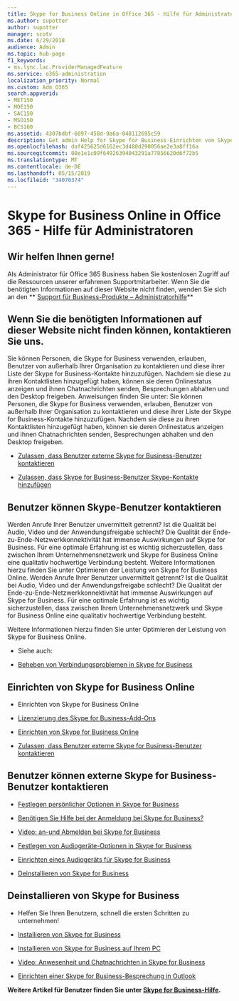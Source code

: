 ```yaml
---
title: Skype for Business Online in Office 365 - Hilfe für Administratoren
ms.author: supotter
author: supotter
manager: scotv
ms.date: 6/29/2018
audience: Admin
ms.topic: hub-page
f1_keywords:
- ms.lync.lac.ProviderManagedFeature
ms.service: o365-administration
localization_priority: Normal
ms.custom: Adm_O365
search.appverid:
- MET150
- MOE150
- SAC150
- MSO150
- BCS160
ms.assetid: 4307bdbf-6097-458d-9a6a-048112695c59
description: Get admin Help for Skype for Business-Einrichten von Skype for Business, Ihrem Netzwerk, Besprechungen und Sofortnachrichten sowie externem Zugriff für Benutzer. Konfigurieren von Einstellungen, Problembehandlung und Anzeigen von Verwendungsberichten
ms.openlocfilehash: daf425625d6162ec3d480d290056ae2e3a8ff16a
ms.sourcegitcommit: 08e1e1c09f64926394043291a77856620d6f72b5
ms.translationtype: MT
ms.contentlocale: de-DE
ms.lasthandoff: 05/15/2019
ms.locfileid: "34070374"
---
```

# <a name="skype-for-business-online-in-office-365---admin-help"></a>Skype for Business Online in Office 365 - Hilfe für Administratoren

## <a name="were-here-to-help"></a>Wir helfen Ihnen gerne!

Als Administrator für Office 365 Business haben Sie kostenlosen Zugriff auf die Ressourcen unserer erfahrenen Supportmitarbeiter. Wenn Sie die benötigten Informationen auf dieser Website nicht finden, wenden Sie sich an den ** [Support für Business-Produkte – Administratorhilfe](https://support.office.com/article/32a17ca7-6fa0-4870-8a8d-e25ba4ccfd4b)**
  
## <a name="let-your-users-contact-external-skype-or-skype-for-business-users"></a>Wenn Sie die benötigten Informationen auf dieser Website nicht finden können, kontaktieren Sie uns.

Sie können Personen, die Skype for Business verwenden, erlauben, Benutzer von außerhalb Ihrer Organisation zu kontaktieren und diese ihrer Liste der Skype for Business-Kontakte hinzuzufügen. Nachdem sie diese zu ihren Kontaktlisten hinzugefügt haben, können sie deren Onlinestatus anzeigen und ihnen Chatnachrichten senden, Besprechungen abhalten und den Desktop freigeben. Anweisungen finden Sie unter: Sie können Personen, die Skype for Business verwenden, erlauben, Benutzer von außerhalb Ihrer Organisation zu kontaktieren und diese ihrer Liste der Skype for Business-Kontakte hinzuzufügen. Nachdem sie diese zu ihren Kontaktlisten hinzugefügt haben, können sie deren Onlinestatus anzeigen und ihnen Chatnachrichten senden, Besprechungen abhalten und den Desktop freigeben.
  
- [Zulassen, dass Benutzer externe Skype for Business-Benutzer kontaktieren](https://support.office.com/article/b414873a-0059-4cd5-aea1-e5d0857dbc94)
    
- [Zulassen, dass Skype for Business-Benutzer Skype-Kontakte hinzufügen](https://support.office.com/article/08666236-1894-42ae-8846-e49232bbc460)
    
## <a name="improve-call-and-video-quality"></a>Benutzer können Skype-Benutzer kontaktieren

Werden Anrufe Ihrer Benutzer unvermittelt getrennt? Ist die Qualität bei Audio, Video und der Anwendungsfreigabe schlecht? Die Qualität der Ende-zu-Ende-Netzwerkkonnektivität hat immense Auswirkungen auf Skype for Business. Für eine optimale Erfahrung ist es wichtig sicherzustellen, dass zwischen Ihrem Unternehmensnetzwerk und Skype for Business Online eine qualitativ hochwertige Verbindung besteht. Weitere Informationen hierzu finden Sie unter Optimieren der Leistung von Skype for Business Online. Werden Anrufe Ihrer Benutzer unvermittelt getrennt? Ist die Qualität bei Audio, Video und der Anwendungsfreigabe schlecht? Die Qualität der Ende-zu-Ende-Netzwerkkonnektivität hat immense Auswirkungen auf Skype for Business. Für eine optimale Erfahrung ist es wichtig sicherzustellen, dass zwischen Ihrem Unternehmensnetzwerk und Skype for Business Online eine qualitativ hochwertige Verbindung besteht. 
  
Weitere Informationen hierzu finden Sie unter Optimieren der Leistung von Skype for Business Online.
  
- Siehe auch:
    
- [Beheben von Verbindungsproblemen in Skype for Business](https://support.office.com/article/62777bc6-c52b-47ae-84ba-a8905c3b71dc)
    
## <a name="set-up-skype-for-business-online"></a>Einrichten von Skype for Business Online

- Einrichten von Skype for Business Online
    
- [Lizenzierung des Skype for Business-Add-Ons](https://support.office.com/article/40296968-e779-4259-980b-c2de1c044c6e)
    
- [Einrichten von Skype for Business Online](https://support.office.com/article/bc9756d1-8a2f-42c4-98f6-afb17c29231c)
    
- [Zulassen, dass Benutzer externe Skype for Business-Benutzer kontaktieren](https://support.office.com/article/b414873a-0059-4cd5-aea1-e5d0857dbc94)
    
## <a name="fix-problems-for-your-users"></a>Benutzer können externe Skype for Business-Benutzer kontaktieren

- [Festlegen persönlicher Optionen in Skype for Business](https://support.office.com/article/68bacc31-71d3-44c3-a4d4-64da78c447aa#bkmk-stop-automatic-startup)
    
- [Benötigen Sie Hilfe bei der Anmeldung bei Skype for Business?](https://support.office.com/article/448b8ea7-5b33-444a-afd4-175fc9930d05)
    
- [Video: an-und Abmelden bei Skype for Business](https://support.office.com/article/8abed4b3-ac48-493e-9d76-0e10140e9451)
    
- [Festlegen von Audiogeräte-Optionen in Skype for Business](https://support.office.com/article/2533d929-9814-4349-8ae4-fca29246e2ff)
    
- [Einrichten eines Audiogeräts für Skype for Business](https://support.office.com/article/3862be6d-758a-4064-a016-67c0febf3cd5)
    
- [Deinstallieren von Skype for Business](https://support.office.com/article/28C4A036-7F22-406C-B7F4-87894CBAF902)
    
## <a name="help-your-users-get-started-quickly"></a>Deinstallieren von Skype for Business

- Helfen Sie Ihren Benutzern, schnell die ersten Schritten zu unternehmen! 
    
- [Installieren von Skype for Business](https://support.office.com/article/8a0d4da8-9d58-44f9-9759-5c8f340cb3fb)
    
- [Installieren von Skype for Business auf Ihrem PC](https://support.office.com/article/c873b869-4ce0-4375-9bea-5de150eaf081)
    
- [Video: Anwesenheit und Chatnachrichten in Skype for Business](https://support.office.com/article/b8305620-d16e-4667-989d-4a977aad6556)
    
- [Einrichten einer Skype for Business-Besprechung in Outlook](https://support.office.com/article/8dc8ac52-91ac-4db9-8672-11551fdaf997)
    
 **Weitere Artikel für Benutzer finden Sie unter [Skype for Business-Hilfe](https://support.office.com/article/4fbe07ce-6b15-4a06-bcf0-baea57890410).**
  

